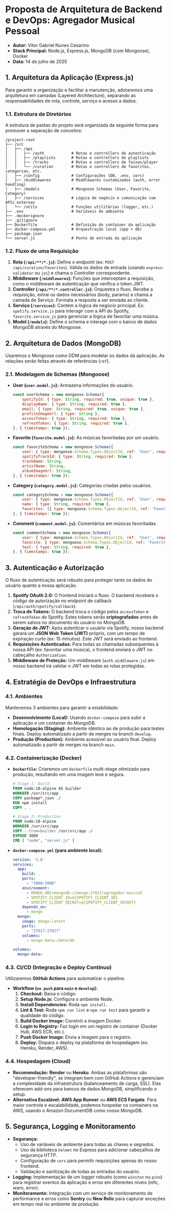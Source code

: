# **Proposta de Arquitetura de Backend e DevOps: Agregador Musical Pessoal**

  * **Autor:** Vitor Gabriel Nunes Cesarino
  * **Stack Principal:** Node.js, Express.js, MongoDB (com Mongoose), Docker
  * **Data:** 14 de julho de 2025

## 1\. Arquitetura da Aplicação (Express.js)

Para garantir a organização e facilitar a manutenção, adotaremos uma arquitetura em camadas (Layered Architecture), separando as responsabilidades de rota, controle, serviço e acesso a dados.

### 1.1. Estrutura de Diretórios

A estrutura de pastas do projeto será organizada da seguinte forma para promover a separação de conceitos:

```
/project-root
├── /src
│   ├── /api
│   │   ├── /auth            # Rotas e controllers de autenticação
│   │   ├── /playlists       # Rotas e controllers de playlists
│   │   ├── /tracks          # Rotas e controllers de faixas/player
│   │   └── /curation        # Rotas e controllers de favoritos, categorias, etc.
│   ├── /config              # Configurações (DB, .env, cors)
│   ├── /middlewares         # Middlewares customizados (auth, error handling)
│   ├── /models              # Mongoose Schemas (User, Favorite, Category)
│   ├── /services            # Lógica de negócio e comunicação com APIs externas
│   └── /utils               # Funções utilitárias (logger, etc.)
├── .env                     # Variáveis de ambiente
├── .dockerignore
├── .gitignore
├── Dockerfile               # Definição do container da aplicação
├── docker-compose.yml       # Orquestração local (app + db)
├── package.json
└── server.js                # Ponto de entrada da aplicação
```

### 1.2. Fluxo de uma Requisição

1.  **Rota (`/api/**/*.js`):** Define o endpoint (ex: `POST /api/curation/favorites`). Valida os dados de entrada (usando `express-validator` ou `joi`) e chama o Controller correspondente.
2.  **Middleware (`/middlewares`):** Funções que interceptam a requisição, como o middleware de autenticação que verifica o token JWT.
3.  **Controller (`/api/**/*.controller.js`):** Orquestra o fluxo. Recebe a requisição, extrai os dados necessários (body, params) e chama a camada de Serviço. Formata a resposta a ser enviada ao cliente.
4.  **Serviço (`/services`):** Contém a lógica de negócio principal. Ex: `spotify.service.js` para interagir com a API do Spotify, `favorite.service.js` para gerenciar a lógica de favoritar uma música.
5.  **Model (`/models`):** Define o schema e interage com o banco de dados MongoDB através do Mongoose.

## 2\. Arquitetura de Dados (MongoDB)

Usaremos o Mongoose como ODM para modelar os dados da aplicação. As relações serão feitas através de referências (`ref`).

### 2.1. Modelagem de Schemas (Mongoose)

  * **User (`user.model.js`):** Armazena informações do usuário.
    ```javascript
    const userSchema = new mongoose.Schema({
        spotifyId: { type: String, required: true, unique: true },
        displayName: { type: String, required: true },
        email: { type: String, required: true, unique: true },
        profileImageUrl: { type: String },
        accessToken: { type: String, required: true },
        refreshToken: { type: String, required: true }, 
    }, { timestamps: true });
    ```
  * **Favorite (`favorite.model.js`):** As músicas favoritadas por um usuário.
    ```javascript
    const favoriteSchema = new mongoose.Schema({
        user: { type: mongoose.Schema.Types.ObjectId, ref: 'User', required: true },
        spotifyTrackId: { type: String, required: true },
        trackName: String,
        artistName: String,
        albumImageUrl: String,
    }, { timestamps: true });
    ```
  * **Category (`category.model.js`):** Categorias criadas pelos usuários.
    ```javascript
    const categorySchema = new mongoose.Schema({
        user: { type: mongoose.Schema.Types.ObjectId, ref: 'User', required: true },
        name: { type: String, required: true },
        favorites: [{ type: mongoose.Schema.Types.ObjectId, ref: 'Favorite' }]
    }, { timestamps: true });
    ```
  * **Comment (`comment.model.js`):** Comentários em músicas favoritadas.
    ```javascript
    const commentSchema = new mongoose.Schema({
        user: { type: mongoose.Schema.Types.ObjectId, ref: 'User', required: true },
        favorite: { type: mongoose.Schema.Types.ObjectId, ref: 'Favorite', required: true },
        text: { type: String, required: true },
    }, { timestamps: true });
    ```

## 3\. Autenticação e Autorização

O fluxo de autenticação será robusto para proteger tanto os dados do usuário quanto a nossa aplicação.

1.  **Spotify OAuth 2.0:** O frontend iniciará o fluxo. O backend receberá o código de autorização no endpoint de callback (`/api/auth/spotify/callback`).
2.  **Troca de Tokens:** O backend troca o código pelos `accessToken` e `refreshToken` do Spotify. Estes tokens serão **criptografados** antes de serem salvos no documento do usuário no MongoDB.
3.  **Geração de JWT:** Após autenticar o usuário via Spotify, nosso backend gerará um **JSON Web Token (JWT)** próprio, com um tempo de expiração curto (ex: 15 minutos). Este JWT será enviado ao frontend.
4.  **Requisições Autenticadas:** Para todas as chamadas subsequentes à nossa API (ex: favoritar uma música), o frontend enviará o JWT no cabeçalho `Authorization`.
5.  **Middleware de Proteção:** Um middleware (`auth.middleware.js`) em nosso backend irá validar o JWT em todas as rotas protegidas.

## 4\. Estratégia de DevOps e Infraestrutura

### 4.1. Ambientes

Manteremos 3 ambientes para garantir a estabilidade:

  * **Desenvolvimento (Local):** Usando `docker-compose` para subir a aplicação e um container do MongoDB.
  * **Homologação (Staging):** Ambiente idêntico ao de produção para testes finais. Deploy automatizado a partir de merges na branch `develop`.
  * **Produção (Production):** Ambiente acessível ao usuário final. Deploy automatizado a partir de merges na branch `main`.

### 4.2. Containerização (Docker)

  * **`Dockerfile`:** Criaremos um `Dockerfile` multi-stage otimizado para produção, resultando em uma imagem leve e segura.
    ```dockerfile
    # Stage 1: Build
    FROM node:18-alpine AS builder
    WORKDIR /usr/src/app
    COPY package*.json ./
    RUN npm install
    COPY . .

    # Stage 2: Production
    FROM node:18-alpine
    WORKDIR /usr/src/app
    COPY --from=builder /usr/src/app ./
    EXPOSE 3000
    CMD [ "node", "server.js" ]
    ```
  * **`docker-compose.yml` (para ambiente local):**
    ```yaml
    version: '3.8'
    services:
      app:
        build: .
        ports:
          - "3000:3000"
        environment:
          - MONGO_URI=mongodb://mongo:27017/agregador-musical
          - SPOTIFY_CLIENT_ID=${SPOTIFY_CLIENT_ID}
          - SPOTIFY_CLIENT_SECRET=${SPOTIFY_CLIENT_SECRET}
        depends_on:
          - mongo
      mongo:
        image: mongo:latest
        ports:
          - "27017:27017"
        volumes:
          - mongo-data:/data/db

    volumes:
      mongo-data:
    ```

### 4.3. CI/CD (Integração e Deploy Contínuo)

Utilizaremos **GitHub Actions** para automatizar o pipeline.

  * **Workflow (`on push` para `main` e `develop`):**
    1.  **Checkout:** Baixa o código.
    2.  **Setup Node.js:** Configura o ambiente Node.
    3.  **Install Dependencies:** Roda `npm install`.
    4.  **Lint & Test:** Roda `npm run lint` e `npm run test` para garantir a qualidade do código.
    5.  **Build Docker Image:** Constrói a imagem Docker.
    6.  **Login to Registry:** Faz login em um registro de container (Docker Hub, AWS ECR, etc.).
    7.  **Push Docker Image:** Envia a imagem para o registro.
    8.  **Deploy:** Dispara o deploy na plataforma de hospedagem (ex: Heroku, Render, AWS).

### 4.4. Hospedagem (Cloud)

  * **Recomendação:** **Render** ou **Heroku**. Ambas as plataformas são "developer-friendly", se integram bem com GitHub Actions e gerenciam a complexidade da infraestrutura (balanceamento de carga, SSL). Elas oferecem add-ons para bancos de dados MongoDB, simplificando o setup.
  * **Alternativa Escalável:** **AWS App Runner** ou **AWS ECS Fargate**. Para maior controle e escalabilidade, podemos hospedar os containers na AWS, usando o Amazon DocumentDB como nosso MongoDB.

## 5\. Segurança, Logging e Monitoramento

  * **Segurança:**
      * Uso de variáveis de ambiente para todas as chaves e segredos.
      * Uso da biblioteca `helmet` no Express para adicionar cabeçalhos de segurança HTTP.
      * Configuração de `cors` para permitir requisições apenas do nosso frontend.
      * Validação e sanitização de todas as entradas do usuário.
  * **Logging:** Implementação de um logger robusto (como `winston` ou `pino`) para registrar eventos da aplicação e erros em diferentes níveis (info, warn, error).
  * **Monitoramento:** Integração com um serviço de monitoramento de performance e erros como **Sentry** ou **New Relic** para capturar exceções em tempo real no ambiente de produção.